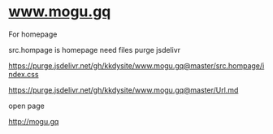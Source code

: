 # www.mogu.gq

For homepage

src.hompage is homepage need files
purge jsdelivr

https://purge.jsdelivr.net/gh/kkdysite/www.mogu.gq@master/src.hompage/index.css

https://purge.jsdelivr.net/gh/kkdysite/www.mogu.gq@master/Url.md


open page

http://mogu.gq
